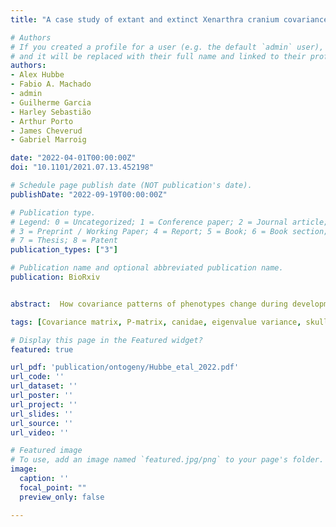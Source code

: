 ```yaml
---
title: "A case study of extant and extinct Xenarthra cranium covariance structure: implications and applications to paleontology"

# Authors
# If you created a profile for a user (e.g. the default `admin` user), write the username (folder name) here 
# and it will be replaced with their full name and linked to their profile.
authors:
- Alex Hubbe
- Fabio A. Machado
- admin
- Guilherme Garcia
- Harley Sebastião
- Arthur Porto
- James Cheverud
- Gabriel Marroig

date: "2022-04-01T00:00:00Z"
doi: "10.1101/2021.07.13.452198"

# Schedule page publish date (NOT publication's date).
publishDate: "2022-09-19T00:00:00Z"

# Publication type.
# Legend: 0 = Uncategorized; 1 = Conference paper; 2 = Journal article;
# 3 = Preprint / Working Paper; 4 = Report; 5 = Book; 6 = Book section;
# 7 = Thesis; 8 = Patent
publication_types: ["3"]

# Publication name and optional abbreviated publication name.
publication: BioRxiv


abstract:  How covariance patterns of phenotypes change during development is fundamental for a broader understanding of evolution. There is compelling evidence that mammalian skull covariance patterns change during ontogeny. However, it is unclear to what extent variation in covariance patterns during ontogeny can impact the response to selection. To tackle this question we explored: i) the extent to which covariance patterns change during postnatal ontogeny; ii) in which ontogenetic stages covariance patterns differ the most, and iii) the extent to which the phenotypic covariance pattern at different ontogenetic stages can be explained by the same processes determining additive genetic covariance. We sampled postnatal ontogenetic series for both marsupials, and placentals. Within each ontogenetic series, we compared covariance matrices ( P -matrices) at different ontogenetic stages. Furthermore, we compared these P -matrices to two target matrices [adult P -matrix and an additive genetic covariance matrix ( G -matrix)]. Our results show that for all ontogenetic series, covariance patterns from weaning onward are conserved and probably shaped by the same processes determining the G -matrix. We conclude that irrespective of eventual differences in how selection operates during most of postnatal ontogeny, the net response to such pressures will probably not be affected by ontogenetic differences in the covariance pattern. ### Competing Interest Statement The authors have declared no competing interest.

tags: [Covariance matrix, P-matrix, canidae, eigenvalue variance, skull]

# Display this page in the Featured widget?
featured: true

url_pdf: 'publication/ontogeny/Hubbe_etal_2022.pdf'
url_code: ''
url_dataset: ''
url_poster: ''
url_project: ''
url_slides: ''
url_source: ''
url_video: ''

# Featured image
# To use, add an image named `featured.jpg/png` to your page's folder. 
image:
  caption: ''
  focal_point: ""
  preview_only: false

---
```


